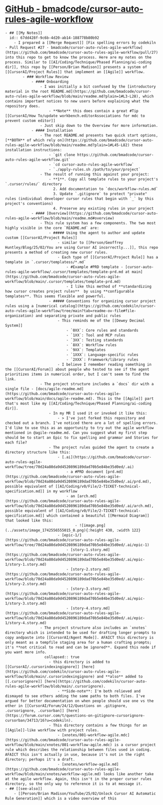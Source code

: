 # [GitHub - bmadcode/cursor-auto-rules-agile-workflow](https://github.com/bmadcode/cursor-auto-rules-agile-workflow)
	- ## [[My Notes]]
	  id:: 67dd428f-9c6b-4d20-ab14-188778b80b92
		- I prepared a [[Merge Request]] [Fix spelling errors by codekiln · Pull Request #27 · bmadcode/cursor-auto-rules-agile-workflow](https://github.com/bmadcode/cursor-auto-rules-agile-workflow/pull/27) into this repo to get to know the process. Here are my notes on the process. Similar to [[AI/Coding/Technique/Phased Planning/ai-coding dir]], this repo by [[Person/Brian Madison]] presents a system of [[CursorAI/Project Rules]] that implement an [[Agile]] workflow.
			- ### Workflow Review
				- #### Onboarding
					- I was initially a bit confused by the [introductory material in the root README.md](https://github.com/bmadcode/cursor-auto-rules-agile-workflow/blob/main/readme.md?plain=1#L3-L28), which contains important notices to new users before explaining what the repository does.
						- **Note** this does contain a great #Tip [[CursorAI/How To/update workbench.editorAssociations for mdc to prevent custom editor]]
					- Just skip down to the Overview for more information.
				- #### Installation
					- The root README.md presents two quick start options, [**BOTH** of which rely on](https://github.com/bmadcode/cursor-auto-rules-agile-workflow/blob/main/readme.md?plain=1#L45-L82) these installation instructions:
						- `git clone https://github.com/bmadcode/cursor-auto-rules-agile-workflow.git`
						- `cd cursor-auto-rules-agile-workflow`
						- `./apply-rules.sh /path/to/your/project`
					- The result of running this against your project:
						- **1**. Copy all template rules to your project's `.cursor/rules/` directory
						  2. Add documentation to `docs/workflow-rules.md`
						  3. Update `.gitignore` to protect "private" rules (individual developer cursor rules that begin with `_` by this project's conventions)
						  4. Preserve any existing rules in your project
				- #### [Overview](https://github.com/bmadcode/cursor-auto-rules-agile-workflow/blob/main/readme.md#overview)
					- This rule system has a few components. The two most highly visible in the core `README.md` are:
						- ##### Using the agent to author and update custom [[CursorAI/Project Rules]]
							- similar to [[Person/Geoffrey Huntley/Blog/25/02/You are using Cursor AI incorrectly...]], this repo presents a method of creating new cursor rules.
							- Each type of [[CursorAI/Project Rule]] has a template in `.cursor/templatess/*.md`
								- #Example #PRD template - [cursor-auto-rules-agile-workflow/.cursor/templates/template-prd.md at main](https://github.com/bmadcode/cursor-auto-rules-agile-workflow/blob/main/.cursor/templates/template-prd.md)
								- I like this method of **standardizing how cursor creates project rules**  by using **configurable templates**. This seems flexible and powerful.
						- ##### Conventions for organizing cursor project rules using a [numerical catalog](https://github.com/codekiln/cursor-auto-rules-agile-workflow/tree/main?tab=readme-ov-file#file-organization) and separating private and public rules
							- This reminds me of the [[Dewey Decimal System]]
								- `0XX`: Core rules and standards
								- `1XX`: Tool and MCP rules
								- `3XX`: Testing standards
								- `8XX`: Workflow rules
								- `9XX`: Templates
								- `1XXX`: Language-specific rules
								- `2XXX`: Framework/library rules
							- I believe I remember reading something in the [[CursorAI/Forum]] about people who tested to see if the agent prioritizes items in numerical order, but I can't seem to find the link.
					- The project structure includes a `docs` dir with a single file - [docs/agile-readme.md](https://github.com/bmadcode/cursor-auto-rules-agile-workflow/blob/main/docs/agile-readme.md). This is the [[Agile]] part that's most like my [[AI/Coding/Technique/Phased Planning/ai-coding dir]].
						- In my MR I used it or invoked it like this:
							- > I've just forked this repository and checked out a branch. I've noticed there are a lot of spelling errors. I'd like to use this as an opportunity to try out the agile workflow mentioned in @agile-readme.md. Can you suggest what my first step should be to start an Epic to fix spelling and grammar and Stories for each file?
						- The project rules guided the agent to create a directory structure like this:
							- [.ai](https://github.com/bmadcode/cursor-auto-rules-agile-workflow/tree/70d24a80da9d4520896189dad70b5e84be35d0ed/.ai)
								- a #PRD document [prd.md](https://github.com/bmadcode/cursor-auto-rules-agile-workflow/blob/70d24a80da9d4520896189dad70b5e84be35d0ed/.ai/prd.md), possible equivalent of [[AI/Coding/v0/File/2-TICKET-technical-specification.md]] in my workflow
								- an [arch.md](https://github.com/bmadcode/cursor-auto-rules-agile-workflow/blob/70d24a80da9d4520896189dad70b5e84be35d0ed/.ai/arch.md), possible equivalent of [[AI/Coding/v0/File/2-TICKET-technical-specification.md]] which contained a beautiful [[Mermaid Diagram]] that looked like this:
									- ![image.png](../assets/image_1742556555015_0.png){:height 430, :width 122}
							- [epic-1/](https://github.com/bmadcode/cursor-auto-rules-agile-workflow/tree/70d24a80da9d4520896189dad70b5e84be35d0ed/.ai/epic-1)
								- [story-1.story.md](https://github.com/bmadcode/cursor-auto-rules-agile-workflow/blob/70d24a80da9d4520896189dad70b5e84be35d0ed/.ai/epic-1/story-1.story.md)
								- [story-2.story.md](https://github.com/bmadcode/cursor-auto-rules-agile-workflow/blob/70d24a80da9d4520896189dad70b5e84be35d0ed/.ai/epic-1/story-2.story.md)
								- [story-3.story.md](https://github.com/bmadcode/cursor-auto-rules-agile-workflow/blob/70d24a80da9d4520896189dad70b5e84be35d0ed/.ai/epic-1/story-3.story.md)
								- [story-4.story.md](https://github.com/bmadcode/cursor-auto-rules-agile-workflow/blob/70d24a80da9d4520896189dad70b5e84be35d0ed/.ai/epic-1/story-4.story.md)
					- The project structure also includes an `xnotes` directory which is intended to be used for drafting longer prompts to copy andpaste into [[CursorAI/Agent Mode]]. AFAICT this directory is only meant as a tempfile staging area for a human crafting prompts; it's **not critical to read and can be ignored**. Expand this node if you want more info.
					  collapsed:: true
						- this directory is added to [[CursorAI/.cursorindexingignore]] [here](https://github.com/codekiln/cursor-auto-rules-agile-workflow/blob/main/.cursorindexingignore) and **also** added to [[.cursorignore]] [here](https://github.com/codekiln/cursor-auto-rules-agile-workflow/blob/main/.cursorignore).
							- **Side-note**: I'm both relieved and dismayed to see others adding the same paths to both files. I've argued for better documentation on when people should use one vs the other in [[CursorAI/Forum/24/12/Questions on .gitignore, .cursorignore, .cursorban]] [here](https://forum.cursor.com/t/questions-on-gitignore-cursorignore-cursorban/34713/16?u=codekiln).
						- This directory contains a few things for an [[Agile]]-like workflow with project rules.
							- [xnotes/801-workflow-agile.mdc](https://github.com/bmadcode/cursor-auto-rules-agile-workflow/blob/main/xnotes/801-workflow-agile.mdc) is a cursor project rule which describes the relationship between files used in coding. AFAICT this isn't actually in use, because it's not in the right directory; perhaps it's a draft.
							- [xnotes/workflow-agile.md](https://github.com/bmadcode/cursor-auto-rules-agile-workflow/blob/main/xnotes/workflow-agile.md) looks like another take at the agile workflow. Again, this isn't in the proper cursor rules directory, so the only way to reference it is to at message it.
	- ## [[see-also]]
		- [[Person/Brian Madison/YouTube/25/02/Unlock Cursor AI Automatic Rule Generation]] which is a video overview of this